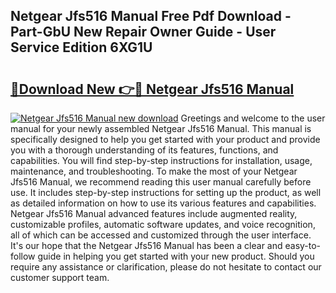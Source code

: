 ## Netgear Jfs516 Manual Free Pdf Download - Part-GbU New Repair Owner Guide - User Service Edition 6XG1U

# <h2><a href="http://cf23870.oget.top/?id=Netgear+Jfs516+Manual">🔗Download New 👉🔴 Netgear Jfs516 Manual</a></h2>

[![Netgear Jfs516 Manual new download](https://i.imgur.com/5g1atiW.png)](http://cf23870.oget.top/?id=Netgear+Jfs516+Manual)
Greetings and welcome to the user manual for your newly assembled Netgear Jfs516 Manual. This manual is specifically designed to help you get started with your product and provide you with a thorough understanding of its features, functions, and capabilities. You will find step-by-step instructions for installation, usage, maintenance, and troubleshooting. To make the most of your Netgear Jfs516 Manual, we recommend reading this user manual carefully before use. It includes step-by-step instructions for setting up the product, as well as detailed information on how to use its various features and capabilities. Netgear Jfs516 Manual advanced features include augmented reality, customizable profiles, automatic software updates, and voice recognition, all of which can be accessed and customized through the user interface. It's our hope that the Netgear Jfs516 Manual has been a clear and easy-to-follow guide in helping you get started with your new product. Should you require any assistance or clarification, please do not hesitate to contact our customer support team.
